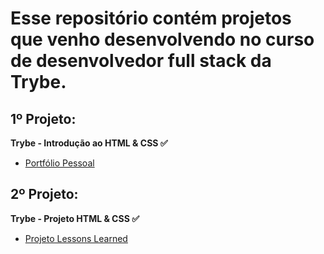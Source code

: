 <h1>Esse repositório contém projetos que venho desenvolvendo no curso de desenvolvedor full stack da Trybe.</h1>

<h2>1º Projeto:</h2>
<strong>Trybe - Introdução ao HTML & CSS ✅</strong>
<ul>
<li><a href="https://tgus17.github.io/gustavo-oliva-github-io/Portfolio_Web/" target="_blank">Portfólio Pessoal</a></li>
</ul>

<h2>2º Projeto:</h2>
<strong>Trybe - Projeto HTML & CSS ✅</strong>
<ul>
<li><a href="https://tgus17.github.io/gustavo-oliva-github-io/Projeto1-HTML/" target="_blank">Projeto Lessons Learned</a></li>
</ul>

